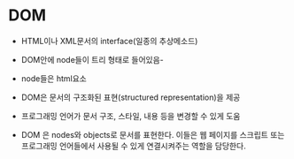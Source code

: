 # DOM

- HTML이나 XML문서의 interface(일종의 추상메소드)

- DOM안에 node들이 트리 형태로 들어있음-
- node들은 html요소
- DOM은 문서의 구조화된 표현(structured representation)을 제공
- 프로그래밍 언어가 문서 구조, 스타일, 내용 등을 변경할 수 있게 도움
- DOM 은 nodes와 objects로 문서를 표현한다. 이들은 웹 페이지를 스크립트 또는 프로그래밍 언어들에서 사용될 수 있게 연결시켜주는 역할을 담당한다.

